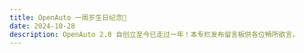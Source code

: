 ```yaml
---
title: OpenAuto 一周岁生日纪念🎉
date: 2024-10-28
description: OpenAuto 2.0 自创立至今已走过一年！本专栏发布留言板供各位畅所欲言，并刊出几位主创者的感想与对过去一年的回顾。
---
```

